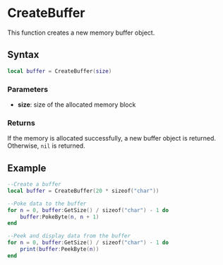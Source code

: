 # CreateBuffer

This function creates a new memory buffer object.

## Syntax

```lua
local buffer = CreateBuffer(size)
```

### Parameters

- **size**: size of the allocated memory block

### Returns

If the memory is allocated successfully, a new buffer object is returned. Otherwise, `nil` is returned.

## Example

```lua
--Create a buffer
local buffer = CreateBuffer(20 * sizeof("char"))

--Poke data to the buffer
for n = 0, buffer:GetSize() / sizeof("char") - 1 do
	buffer:PokeByte(n, n + 1)
end

--Peek and display data from the buffer
for n = 0, buffer:GetSize() / sizeof("char") - 1 do
	print(buffer:PeekByte(n))
end
```